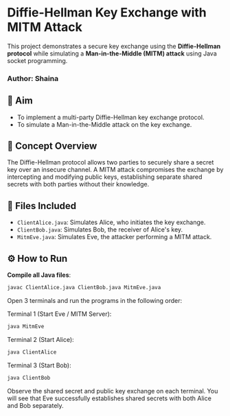# Diffie-Hellman Key Exchange with MITM Attack

This project demonstrates a secure key exchange using the **Diffie-Hellman protocol** while simulating a **Man-in-the-Middle (MITM) attack** using Java socket programming. 

### Author: Shaina

## 🧪 Aim

- To implement a multi-party Diffie-Hellman key exchange protocol.
- To simulate a Man-in-the-Middle attack on the key exchange.

## 🧠 Concept Overview

The Diffie-Hellman protocol allows two parties to securely share a secret key over an insecure channel. A MITM attack compromises the exchange by intercepting and modifying public keys, establishing separate shared secrets with both parties without their knowledge.

## 📁 Files Included

- `ClientAlice.java`: Simulates Alice, who initiates the key exchange.
- `ClientBob.java`: Simulates Bob, the receiver of Alice's key.
- `MitmEve.java`: Simulates Eve, the attacker performing a MITM attack.

## ⚙️ How to Run

**Compile all Java files**:
   ```bash
   javac ClientAlice.java ClientBob.java MitmEve.java
   ```
   
Open 3 terminals and run the programs in the following order:

Terminal 1 (Start Eve / MITM Server):

```bash
java MitmEve
```

Terminal 2 (Start Alice):

```bash
java ClientAlice
```

Terminal 3 (Start Bob):

```bash
java ClientBob
```

Observe the shared secret and public key exchange on each terminal. You will see that Eve successfully establishes shared secrets with both Alice and Bob separately.
